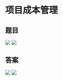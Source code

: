 # 项目成本管理
## 题目
![](../img/ques/8-1.png)
![](../img/ques/8-2.png)
## 答案
![](../img/ques/8-1_.png)
![](../img/ques/8-2_.png)